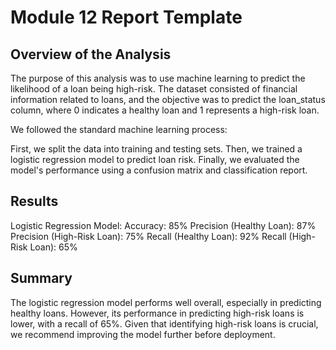 # Module 12 Report Template

## Overview of the Analysis

The purpose of this analysis was to use machine learning to predict the likelihood of a loan being high-risk. The dataset consisted of financial information related to loans, and the objective was to predict the loan_status column, where 0 indicates a healthy loan and 1 represents a high-risk loan.

We followed the standard machine learning process:

First, we split the data into training and testing sets.
Then, we trained a logistic regression model to predict loan risk.
Finally, we evaluated the model's performance using a confusion matrix and classification report.

## Results

Logistic Regression Model:
Accuracy: 85%
Precision (Healthy Loan): 87%
Precision (High-Risk Loan): 75%
Recall (Healthy Loan): 92%
Recall (High-Risk Loan): 65%

## Summary

The logistic regression model performs well overall, especially in predicting healthy loans. However, its performance in predicting high-risk loans is lower, with a recall of 65%. Given that identifying high-risk loans is crucial, we recommend improving the model further before deployment.